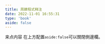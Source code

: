 ```yaml
---
title: 周髀程式释注
date: 2022-11-01 16:55:31
type: 'book'
aside: false
---
```


来点内容
在上方配置`aside:false`可以關閉側邊欄。

